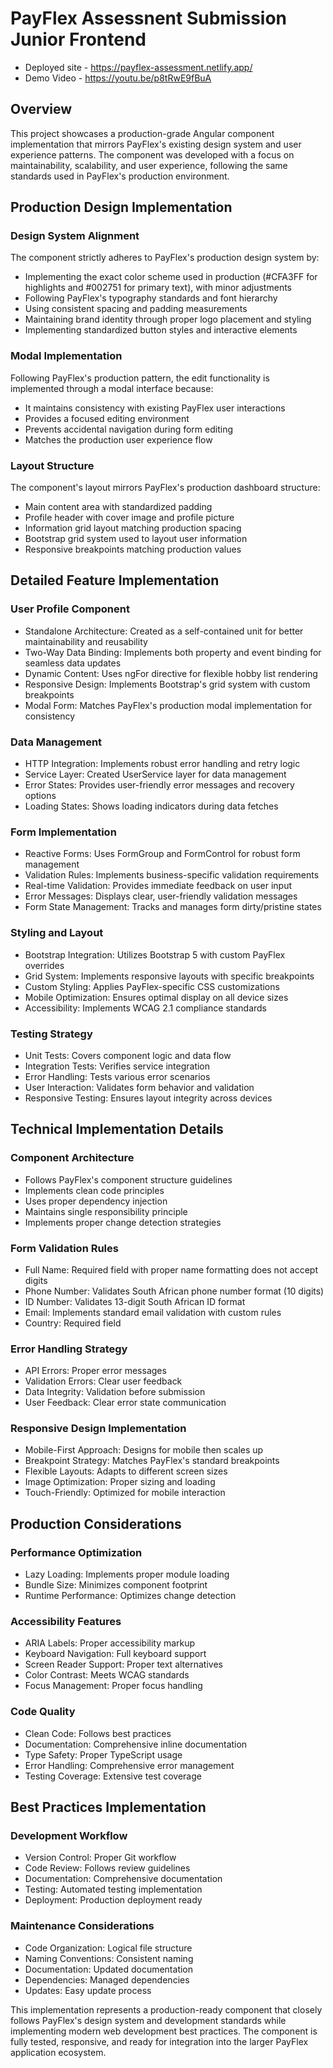 # PayFlex Assessnent Submission Junior Frontend
- Deployed site - https://payflex-assessment.netlify.app/
- Demo Video - https://youtu.be/p8tRwE9fBuA

## Overview

This project showcases a production-grade Angular component implementation that mirrors PayFlex's existing design system and user experience patterns. The component was developed with a focus on maintainability, scalability, and user experience, following the same standards used in PayFlex's production environment.

## Production Design Implementation

### Design System Alignment
The component strictly adheres to PayFlex's production design system by:
- Implementing the exact color scheme used in production (#CFA3FF for highlights and #002751 for primary text), with minor adjustments
- Following PayFlex's typography standards and font hierarchy
- Using consistent spacing and padding measurements
- Maintaining brand identity through proper logo placement and styling
- Implementing standardized button styles and interactive elements

### Modal Implementation
Following PayFlex's production pattern, the edit functionality is implemented through a modal interface because:
- It maintains consistency with existing PayFlex user interactions
- Provides a focused editing environment
- Prevents accidental navigation during form editing
- Matches the production user experience flow

### Layout Structure
The component's layout mirrors PayFlex's production dashboard structure:
- Main content area with standardized padding
- Profile header with cover image and profile picture
- Information grid layout matching production spacing
- Bootstrap grid system used to layout user information
- Responsive breakpoints matching production values

## Detailed Feature Implementation

### User Profile Component
- Standalone Architecture: Created as a self-contained unit for better maintainability and reusability
- Two-Way Data Binding: Implements both property and event binding for seamless data updates
- Dynamic Content: Uses ngFor directive for flexible hobby list rendering
- Responsive Design: Implements Bootstrap's grid system with custom breakpoints
- Modal Form: Matches PayFlex's production modal implementation for consistency

### Data Management
- HTTP Integration: Implements robust error handling and retry logic
- Service Layer: Created UserService layer for data management
- Error States: Provides user-friendly error messages and recovery options
- Loading States: Shows loading indicators during data fetches

### Form Implementation
- Reactive Forms: Uses FormGroup and FormControl for robust form management
- Validation Rules: Implements business-specific validation requirements
- Real-time Validation: Provides immediate feedback on user input
- Error Messages: Displays clear, user-friendly validation messages
- Form State Management: Tracks and manages form dirty/pristine states

### Styling and Layout
- Bootstrap Integration: Utilizes Bootstrap 5 with custom PayFlex overrides
- Grid System: Implements responsive layouts with specific breakpoints
- Custom Styling: Applies PayFlex-specific CSS customizations
- Mobile Optimization: Ensures optimal display on all device sizes
- Accessibility: Implements WCAG 2.1 compliance standards

### Testing Strategy
- Unit Tests: Covers component logic and data flow
- Integration Tests: Verifies service integration
- Error Handling: Tests various error scenarios
- User Interaction: Validates form behavior and validation
- Responsive Testing: Ensures layout integrity across devices

## Technical Implementation Details

### Component Architecture
- Follows PayFlex's component structure guidelines
- Implements clean code principles
- Uses proper dependency injection
- Maintains single responsibility principle
- Implements proper change detection strategies

### Form Validation Rules
- Full Name: Required field with proper name formatting does not accept digits
- Phone Number: Validates South African phone number format (10 digits)
- ID Number: Validates 13-digit South African ID format
- Email: Implements standard email validation with custom rules
- Country: Required field

### Error Handling Strategy
- API Errors: Proper error messages
- Validation Errors: Clear user feedback
- Data Integrity: Validation before submission
- User Feedback: Clear error state communication

### Responsive Design Implementation
- Mobile-First Approach: Designs for mobile then scales up
- Breakpoint Strategy: Matches PayFlex's standard breakpoints
- Flexible Layouts: Adapts to different screen sizes
- Image Optimization: Proper sizing and loading
- Touch-Friendly: Optimized for mobile interaction

## Production Considerations

### Performance Optimization
- Lazy Loading: Implements proper module loading
- Bundle Size: Minimizes component footprint
- Runtime Performance: Optimizes change detection

### Accessibility Features
- ARIA Labels: Proper accessibility markup
- Keyboard Navigation: Full keyboard support
- Screen Reader Support: Proper text alternatives
- Color Contrast: Meets WCAG standards
- Focus Management: Proper focus handling

### Code Quality
- Clean Code: Follows best practices
- Documentation: Comprehensive inline documentation
- Type Safety: Proper TypeScript usage
- Error Handling: Comprehensive error management
- Testing Coverage: Extensive test coverage

## Best Practices Implementation

### Development Workflow
- Version Control: Proper Git workflow
- Code Review: Follows review guidelines
- Documentation: Comprehensive documentation
- Testing: Automated testing implementation
- Deployment: Production deployment ready

### Maintenance Considerations
- Code Organization: Logical file structure
- Naming Conventions: Consistent naming
- Documentation: Updated documentation
- Dependencies: Managed dependencies
- Updates: Easy update process

This implementation represents a production-ready component that closely follows PayFlex's design system and development standards while implementing modern web development best practices. The component is fully tested, responsive, and ready for integration into the larger PayFlex application ecosystem.